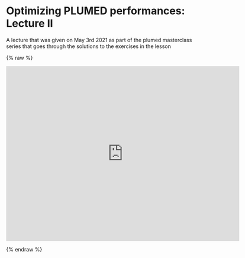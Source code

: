 # Optimizing PLUMED performances: Lecture II

A lecture that was given on May 3rd 2021 as part of the plumed masterclass series that goes through the solutions to the exercises in the lesson

{% raw %}
<p align="center"><iframe width="630" height="472" src="https://www.youtube.com/embed/RftHvdwrEEk" frameborder="0" allowfullscreen></iframe></p>
{% endraw %}
